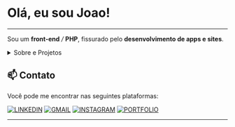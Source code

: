 # Olá, eu sou Joao!

---

Sou um **front-end** */* **PHP**, fissurado pelo **desenvolvimento de apps e sites**.

<details closed>

<summary>Sobre e Projetos</summary>

<div>
  <div align="right" style="margin:auto">
     <a href="https://github.com/Ja1s">
        <img height="170px"
            src="https://github-readme-stats.vercel.app/api/top-langs/?username=Ja1s&hide=html,jupyter%20notebook&langs_count=6&hide_border=true&layout=compact&show_icons=true&line_height=30&theme=transparent&title_color=333&custom_title=Minhas%20linguagens%20mais%20usadas"
             alt="Most used languages"
             align="right">
    </a>
</div>
    <div align="left" style="margin:auto">
  
## Habilidades

### Linguagens de Programação:

[![HTML](https://img.shields.io/badge/HTML5-E34F26?style=for-the-badge&logo=html5&logoColor=white)]()
[![CSS](https://img.shields.io/badge/CSS3-1572B6?style=for-the-badge&logo=css3&logoColor=white)]()
[![JS](https://img.shields.io/badge/JavaScript-F7DF1E?style=for-the-badge&logo=javascript&logoColor=black)]()
[![PHP](https://img.shields.io/badge/PHP-777BB4?style=for-the-badge&logo=php&logoColor=white)]()
---
  
### Frameworks:

[![REACTJS](https://img.shields.io/badge/React-61DAFB?style=for-the-badge&logo=react&logoColor=3c4048)]()
[![REACTNATIVE](https://img.shields.io/badge/React_Native-3c4048?style=for-the-badge&logo=react&logoColor=61DAFB)]()
[![BOOTSTRAP](	https://img.shields.io/badge/Bootstrap-712cf9?style=for-the-badge&logo=bootstrap&logoColor=white)]()
[![LARAVEL](	https://img.shields.io/badge/Laravel-FF2D20?style=for-the-badge&logo=laravel&logoColor=white)]()
---

 
### Ferramentas de Desenvolvimento:

[![GIT](https://img.shields.io/badge/GIT-E44C30?style=for-the-badge&logo=git&logoColor=white)]()
[![VSCODE](https://img.shields.io/badge/Visual_Studio_Code-0078D4?style=for-the-badge&logo=visual%20studio%20code&logoColor=white)]()
---

 
### Banco de Dados:

[![MYSQL](	https://img.shields.io/badge/MySQL-005C84?style=for-the-badge&logo=mysql&logoColor=white)]()
  </div>
  
---

</div>

## Projetos em Destaque

1. **[Descubra Serra Gaúcha](https://github.com/Ja1s/Descubra-Serra-Gaucha)**: Projeto dedicado a turistas da região da Serra Gaúcha, criado com

  [![HTML](https://img.shields.io/badge/HTML5-E34F26?style=for-the-badge&logo=html5&logoColor=white)]()
  [![CSS](https://img.shields.io/badge/CSS3-1572B6?style=for-the-badge&logo=css3&logoColor=white)]()
  [![JS](https://img.shields.io/badge/JavaScript-F7DF1E?style=for-the-badge&logo=javascript&logoColor=black)]()
  [![BOOTSTRAP](https://img.shields.io/badge/Bootstrap-712cf9?style=for-the-badge&logo=bootstrap&logoColor=white)]()
---

2. **[To Do List](https://github.com/Ja1s/ToDoList)**: Uma lista de tarefas com busca avançada, criada com 

  [![REACTJS](https://img.shields.io/badge/React-61DAFB?style=for-the-badge&logo=react&logoColor=3c4048)]()
  [![CSS](https://img.shields.io/badge/CSS3-1572B6?style=for-the-badge&logo=css3&logoColor=white)]()
---
   
3. **[Interface de Login](https://github.com/Ja1s/Login)**: Com um botão animado, uma interface de login com autenticação criada em 

  [![PHP](https://img.shields.io/badge/PHP-777BB4?style=for-the-badge&logo=php&logoColor=white)]()
  [![CSS](https://img.shields.io/badge/CSS3-1572B6?style=for-the-badge&logo=css3&logoColor=white)]()
---
   
4. **[Password Generator](https://github.com/Ja1s/Password-Generator-Mobile)**: Um aplicativo que gera senhas aleatórias, com possibilidade de escolha entre letras maiúsculas, minúculas, números e símbolos, criado com 

  [![REACTNATIVE](https://img.shields.io/badge/React_Native-3c4048?style=for-the-badge&logo=react&logoColor=61DAFB)]()
  [![CSS](https://img.shields.io/badge/CSS3-1572B6?style=for-the-badge&logo=css3&logoColor=white)]()
---

</details>

## 📫 Contato
Você pode me encontrar nas seguintes plataformas:

[![LINKEDIN](https://img.shields.io/badge/LinkedIn-0077B5?style=for-the-badge&logo=linkedin&logoColor=white)](https://linkedin.com/in/Ja1s7)
[![GMAIL](https://img.shields.io/badge/Gmail-D14836?style=for-the-badge&logo=gmail&logoColor=white)](mailto:ssprlt12@gmail.com)
[![INSTAGRAM](https://img.shields.io/badge/Instagram-E4405F?style=for-the-badge&logo=instagram&logoColor=white)](https://instagram.com/Ja1s7/)
[![PORTFOLIO](https://img.shields.io/badge/Portfolio-ffc107?style=for-the-badge&color=ffc107)](https://portfolio.descubraserragaucha.com)

---
